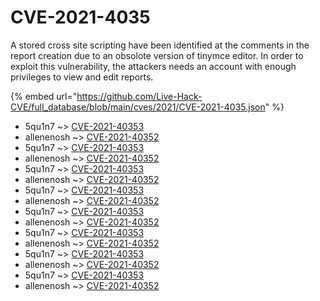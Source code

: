 # CVE-2021-4035

A stored cross site scripting have been identified at the comments in the report creation due to an obsolote version of tinymce editor. In order to exploit this vulnerability, the attackers needs an account with enough privileges to view and edit reports.

{% embed url="https://github.com/Live-Hack-CVE/full_database/blob/main/cves/2021/CVE-2021-4035.json" %}


* 5qu1n7 ~> [CVE-2021-40353](https://www.alice-snow.ru/2021/database/cve-2021-4035/cve-2021-40353-5qu1n7)
* allenenosh ~> [CVE-2021-40352](https://www.alice-snow.ru/2021/database/cve-2021-4035/cve-2021-40352-allenenosh)
* 5qu1n7 ~> [CVE-2021-40353](https://www.alice-snow.ru/2021/database/cve-2021-4035/cve-2021-40353-5qu1n7)
* allenenosh ~> [CVE-2021-40352](https://www.alice-snow.ru/2021/database/cve-2021-4035/cve-2021-40352-allenenosh)
* 5qu1n7 ~> [CVE-2021-40353](https://www.alice-snow.ru/2021/database/cve-2021-4035/cve-2021-40353-5qu1n7)
* allenenosh ~> [CVE-2021-40352](https://www.alice-snow.ru/2021/database/cve-2021-4035/cve-2021-40352-allenenosh)
* 5qu1n7 ~> [CVE-2021-40353](https://www.alice-snow.ru/2021/database/cve-2021-4035/cve-2021-40353-5qu1n7)
* allenenosh ~> [CVE-2021-40352](https://www.alice-snow.ru/2021/database/cve-2021-4035/cve-2021-40352-allenenosh)
* 5qu1n7 ~> [CVE-2021-40353](https://www.alice-snow.ru/2021/database/cve-2021-4035/cve-2021-40353-5qu1n7)
* allenenosh ~> [CVE-2021-40352](https://www.alice-snow.ru/2021/database/cve-2021-4035/cve-2021-40352-allenenosh)
* 5qu1n7 ~> [CVE-2021-40353](https://www.alice-snow.ru/2021/database/cve-2021-4035/cve-2021-40353-5qu1n7)
* allenenosh ~> [CVE-2021-40352](https://www.alice-snow.ru/2021/database/cve-2021-4035/cve-2021-40352-allenenosh)
* 5qu1n7 ~> [CVE-2021-40353](https://www.alice-snow.ru/2021/database/cve-2021-4035/cve-2021-40353-5qu1n7)
* allenenosh ~> [CVE-2021-40352](https://www.alice-snow.ru/2021/database/cve-2021-4035/cve-2021-40352-allenenosh)
* 5qu1n7 ~> [CVE-2021-40353](https://www.alice-snow.ru/2021/database/cve-2021-4035/cve-2021-40353-5qu1n7)
* allenenosh ~> [CVE-2021-40352](https://www.alice-snow.ru/2021/database/cve-2021-4035/cve-2021-40352-allenenosh)